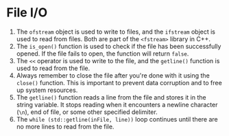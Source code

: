 # File I/O

1. The `ofstream` object is used to write to files, and the `ifstream` object is used to read from files. Both are part of the `<fstream>` library in C++.
2. The `is_open()` function is used to check if the file has been successfully opened. If the file fails to open, the function will return `false`.
3. The `<<` operator is used to write to the file, and the `getline()` function is used to read from the file.
4. Always remember to close the file after you're done with it using the `close()` function. This is important to prevent data corruption and to free up system resources.
5. The `getline()` function reads a line from the file and stores it in the string variable. It stops reading when it encounters a newline character (`\n`), end of file, or some other specified delimiter.
6. The `while (std::getline(inFile, line))` loop continues until there are no more lines to read from the file.
